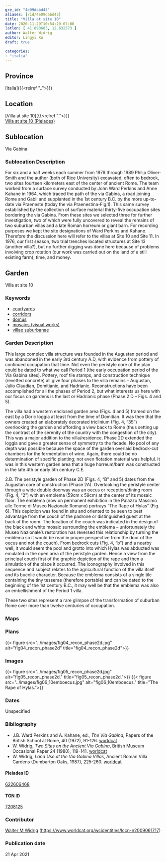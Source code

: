 ```yaml
---
gre_id: "4e09dabd43"
aliases: [/id/4e09dabd43]
title: "Villa at site 10"
date: 2020-11-29T10:54:29-07:00
latlon: [ 41.890683, 12.632573 ]
author: Walter Widrig
editor: Lingyi Xu
draft: true

categories:
- "italia"
---
```


## Province
[italia]({{<relref "..">}})

## Location

[Villa at site 10]({{<relref ".">}}) \
[Villa at site 10 (Pleiades)](https://pleiades.stoa.org/places/622606468)

<!--### Location Description-->

<!-- LEAVE THIS BLANK FOR NOW -->

## Sublocation
Via Gabina

### Sublocation Description

For six and a half weeks each summer from 1976 through 1989 Philip Oliver-Smith and the author (both of Rice University) excavated, often to bedrock, two sites fourteen kilometers east of the center of ancient Rome. The team worked from a surface survey conducted by John Ward Perkins and Anne Kahane in 1964, which traced the path of the via Gabina, a road joining Rome and Gabii  and supplanted in the 1st century B.C. by the more up-to-date via Praeneste (today the via Praenestina-Fig.1).  This same survey established by the collection of surface material thirty-five occupation sites bordering the via Gabina. From these sites we selected three for further investigation, two of which were fully uncovered to reveal the remains of two suburban villas and a late Roman horreum or giant barn.  For recording purposes we kept the site designations of Ward Perkins and Kahane.  Therefore the discussion here will refer to the villas at Site 10 and Site 11.  In 1976, our first season, two trial trenches located structures at Site 13 (another villa?), but no further digging was done here because of problems involving crop rotation (our work was carried out on the land of a still existing farm), time, and money.

## Garden

Villa at site 10

### Keywords

- [courtyards](http://vocab.getty.edu/page/aat/300004095)
- [corridors](http://vocab.getty.edu/page/aat/300004294)
- [domus](http://vocab.getty.edu/page/aat/300005506)
- [mosaics (visual works)](http://vocab.getty.edu/page/aat/300015342)
- [villae suburbanae](http://vocab.getty.edu/page/aat/300005519)

### Garden Description
This large complex villa structure was founded in the Augustan period and was abandoned in the early 3rd century A.D, with evidence from pottery of continued occupation that time.  Not even the peristyle core of the plan could be dated to what we call Period 1 (the early occupation period of the Via Gabina sites).  Pottery, roof tile stamps, and construction technique (revetted concrete) all give four phases to the villa remains – Augustan, Julio Claudian, Domitianic, and Hadrianic.  Reconstructions have been accomplished for all the phases of Period 2, but what interests us here with our focus on gardens is the last or Hadrianic phase (Phase 2 D – Figs. 4 and 5).  

The villa had a western enclosed garden area (Figs. 4 and 5) framed on the east by a Doric loggia at least from the time of Domitian.  It was then that the owners created an elaborately decorated triclinium (Fig. 4, “35”) overlooking the garden and affording a view back to Rome (thus setting up the contrast of the serenity of the country with the congestion of the city).  This was a major addition to the villa/residence.  Phase 2D extended the loggia and gave a greater sense of symmetry to the facade.  No pool of any depth was possible because the space of the garden overlaid bedrock-cut chambers for the fermentation of wine.  Again, there could be no determination of specific planting; not even flotation material was helpful.  It was in this western garden area that a huge horreum/barn was constructed in the late 4th or early 5th century C.E.  

2.B.	The peristyle garden of Phase 2D (Figs. 4, “B” and 5) dates from the Augustan core of construction (Phase 2A). Overlooking the peristyle center through a wide double doorway was an oecus or reception/dining room (Fig. 4, “2”) with an emblema (59cm x 59cm) at the center of its mosaic floor.  The emblema (now on permanent exhibition in the Palazzo Massimo alle Terme di Museo Nazionale Romano) portrays “The Rape of Hylas” (Fig. 6).  This depiction was found in situ and oriented to be seen to best advantage from the couch of the padrone or distinguished guest at the back of the room.  The location of the couch was indicated in the design of the black and white mosaic surrounding the emblema – unfortunately the Museo Nazionale’s restoration has reversed this relationship by turning the emblema so it would be read in proper perspective from the door of the oecus and not the couch).  From bedrock cuts (Fig. 4, “b”) and a nearby well, it would seem the pool and grotto into which Hylas was abducted was emulated in the open area of the peristyle garden.  Hence a view from the principal couch first of the graphic depiction of the rape and then a simulation of the place it occurred. The iconography involved in this sequence and subject relates to the agricultural function of the villa itself and its bucolic character. Because the emblema consists of a single tile containing the tiny tesserae (therefore portable) and can be dated to the beginning of the 1st century B.C., it may well be that the emblema was also an embellishment of the Period 1 villa.

These two sites represent a rare glimpse of the transformation of suburban Rome over more than twelve centuries of occupation.


### Maps

<!--
{{< figure src="IMG_URL" alt="ALT_TEXT" title="CAPTION" >}}
-->

### Plans
{{< figure src="../images/fig04_recon_phase2d.jpg" alt="fig04_recon_phase2d" title="fig04_recon_phase2d">}}

### Images
{{< figure src="../images/fig05_recon_phase2d.jpg" alt="fig05_recon_phase2d." title="fig05_recon_phase2d.">}}
{{< figure src="../images/fig06_10emboecus.jpg" alt="fig06_10emboecus." title="The Rape of Hylas.">}}

### Dates
Unspecified

### Bibliography
-  J.B. Ward Perkins and A. Kahane, ed., *The Via Gabina*, Papers of the British School at Rome, 40 (1972), 91-126. [worldcat](https://www.worldcat.org/title/the-via-gabina/oclc/5542975846&referer=brief_results)
- W. Widrig, *Two Sites on the Ancient Via Gabina*, British Museum Occasional Paper 24 (1980), 119-141. [worldcat](https://www.worldcat.org/title/via-gabina-villas-sites-10-11-and-13/oclc/277246450&referer=brief_results)
- W. Widrig, *Land Use at the Via Gabina Villas*, Ancient Roman Villa Gardens (Dumbarton Oaks, 1987), 225-260. [worldcat](https://www.worldcat.org/title/ancient-roman-villa-gardens/oclc/848945186&referer=brief_results)

<!--#### Periodo ID-->

<!-- [PERIODO_ID](https://pleiades.stoa.org/places/PLEIADES_ID) -->

#### Pleiades ID

[622606468](https://pleiades.stoa.org/places/622606468)

#### TGN ID
[7208125](http://vocab.getty.edu/page/tgn/7208125)

### Contributor

[Walter M Widrig](link) (https://www.worldcat.org/wcidentities/lccn-n2009061717)  

### Publication date

21 Apr 2021

<!--### Related articles-->

<!-- Links to other related articles. Leave blank for now -->